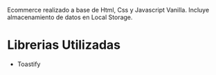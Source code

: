 Ecommerce realizado a base de Html, Css y Javascript Vanilla. Incluye almacenamiento de datos en Local Storage.

# Librerias Utilizadas
- Toastify
